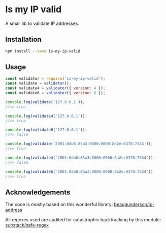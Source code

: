 # Is my IP valid

A small lib to validate IP addresses.

## Installation

```sh
npm install --save is-my-ip-valid
```

## Usage

```js
const validator = require('is-my-ip-valid');
const validate = validator();
const validate4 = validator({ version: 4 });
const validate6 = validator({ version: 6 });

console.log(validate('127.0.0.1'));
//=> true

console.log(validate4('127.0.0.1'));
//=> true

console.log(validate6('127.0.0.1'));
//=> false

console.log(validate('2001:0db8:85a3:0000:0000:8a2e:0370:7334'));
//=> true

console.log(validate4('2001:0db8:85a3:0000:0000:8a2e:0370:7334'));
//=> false

console.log(validate6('2001:0db8:85a3:0000:0000:8a2e:0370:7334'))
//=> true
```

## Acknowledgements

The code is mostly based on this wonderful library: [beaugunderson/ip-address](https://github.com/beaugunderson/ip-address)

All regexes used are audited for catastrophic backtracking by this module: [substack/safe-regex](https://github.com/substack/safe-regex)
